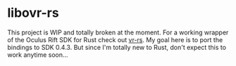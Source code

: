 libovr-rs
=========

This project is WIP and totally broken at the moment.
For a working wrapper of the Oculus Rift SDK for Rust check out [vr-rs](https://github.com/csherratt/vr-rs).
My goal here is to port the bindings to SDK 0.4.3.
But since I'm totally new to Rust, don't expect this to work anytime soon...


